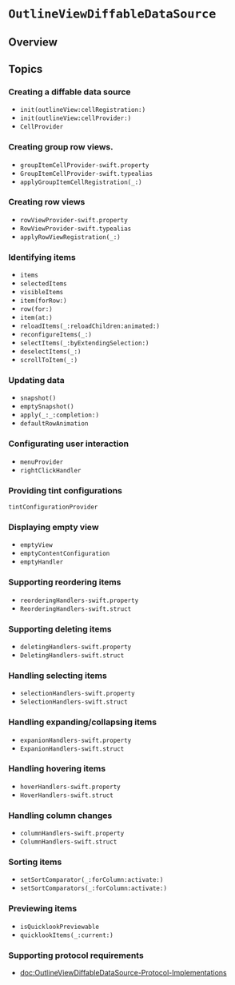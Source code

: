 # ``OutlineViewDiffableDataSource``

## Overview

## Topics

### Creating a diffable data source

- ``init(outlineView:cellRegistration:)``
- ``init(outlineView:cellProvider:)``
- ``CellProvider``

### Creating group row views.

- ``groupItemCellProvider-swift.property``
- ``GroupItemCellProvider-swift.typealias``
- ``applyGroupItemCellRegistration(_:)``

### Creating row views

- ``rowViewProvider-swift.property``
- ``RowViewProvider-swift.typealias``
- ``applyRowViewRegistration(_:)``

### Identifying items

- ``items``
- ``selectedItems``
- ``visibleItems``
- ``item(forRow:)``
- ``row(for:)``
- ``item(at:)``
- ``reloadItems(_:reloadChildren:animated:)``
- ``reconfigureItems(_:)``
- ``selectItems(_:byExtendingSelection:)``
- ``deselectItems(_:)``
- ``scrollToItem(_:)``

### Updating data

- ``snapshot()``
- ``emptySnapshot()``
- ``apply(_:_:completion:)``
- ``defaultRowAnimation``

### Configurating user interaction

- ``menuProvider``
- ``rightClickHandler``

### Providing tint configurations

``tintConfigurationProvider``

### Displaying empty view

- ``emptyView``
- ``emptyContentConfiguration``
- ``emptyHandler``

### Supporting reordering items

- ``reorderingHandlers-swift.property``
- ``ReorderingHandlers-swift.struct``

### Supporting deleting items

- ``deletingHandlers-swift.property``
- ``DeletingHandlers-swift.struct``

### Handling selecting items

- ``selectionHandlers-swift.property``
- ``SelectionHandlers-swift.struct``

### Handling expanding/collapsing items

- ``expanionHandlers-swift.property``
- ``ExpanionHandlers-swift.struct``

### Handling hovering items

- ``hoverHandlers-swift.property``
- ``HoverHandlers-swift.struct``

### Handling column changes

- ``columnHandlers-swift.property``
- ``ColumnHandlers-swift.struct``

### Sorting items

- ``setSortComparator(_:forColumn:activate:)``
- ``setSortComparators(_:forColumn:activate:)``

### Previewing items

- ``isQuicklookPreviewable``
- ``quicklookItems(_:current:)``

### Supporting protocol requirements

- <doc:OutlineViewDiffableDataSource-Protocol-Implementations>
